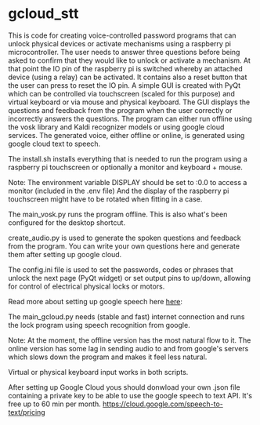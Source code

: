 # gcloud_stt

This is code for creating voice-controlled password programs that can unlock physical devices or activate mechanisms using a raspberry pi microcontroller. The user needs to answer three questions before being asked to confirm that they would like to unlock or activate a mechanism. At that point the IO pin of the raspberry pi is switched whereby an attached device (using a relay) can be activated. It contains also a reset button that the user can press to reset the IO pin. A simple GUI is created with PyQt which can be controlled via touchscreen (scaled for this purpose) and virtual keyboard or via mouse and physical keyboard. The GUI displays the questions and feedback from the program when the user correctly or incorrectly answers the questions. The program can either run offline using the vosk library and Kaldi recognizer models or using google cloud services. The generated voice, either offline or online, is generated using google cloud text to speech.

The install.sh installs everything that is needed to run the program using a raspberry pi touchscreen or optionally a monitor and keyboard + mouse.

Note: The environment variable DISPLAY should be set to :0.0 to access a monitor (included in the .env file) And the display of the raspberry pi touchscreen might have to be rotated when fitting in a case.

The main_vosk.py runs the program offline. This is also what's been configured for the desktop shortcut.

create_audio.py is used to generate the spoken questions and feedback from the program. You can write your own questions here and generate them after setting up google cloud.

The config.ini file is used to set the passwords, codes or phrases that unlock the next page (PyQt widget) or set output pins to up/down, allowing for control of electrical physical locks or motors.

Read more about setting up google speech here [here](https://github.com/newstate/gcloud_stt/blob/master/Gcloud_setup.MD): 

The main_gcloud.py needs (stable and fast) internet connection and runs the lock program using speech recognition from google. 

Note: At the moment, the offline version has the most natural flow to it. The online version has some lag in sending audio to and from google's servers which slows down the program and makes it feel less natural.

Virtual or physical keyboard input works in both scripts.

After setting up Google Cloud yous should donwload your own .json file containing a private key to be able to use the google speech to text API. It's free up to 60 min per month. https://cloud.google.com/speech-to-text/pricing
